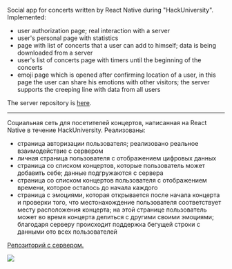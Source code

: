 Social app for concerts written by React Native during "HackUniversity". Implemented:
- user authorization page; real interaction with a server
- user's personal page with statistics
- page with list of concerts that a user can add to himself; data is being downloaded from a server
- user's list of concerts page with timers until the beginning of the concerts
- emoji page which is opened after confirming location of a user, in this page the user can share his emotions with other visitors; the server supports the creeping line with data from all users

The server repository is [here](https://github.com/NURx2/HackathonServer).

---
Социальная сеть для посетителей концертов, написанная на React Native в течение HackUniversity. Реализованы:
- страница авторизации пользователя; реализовано реальное взаимодействие с сервером
- личная страница пользователя с отображением цифровых данных
- страница со списком концертов, которые пользователь может добавить себе; данные подгружаются с сервера
- страница со списком концертов пользователя с отображением времени, которое осталось до начала каждого
- страница с эмоциями, которая открывается после начала концерта и проверки того, что местонахождение пользователя соответствует месту расположения концерта; на этой странице пользователь может во время концерта делиться с другими своими эмоциями; благодаря серверу происходит поддержка бегущей строки с данными ото всех пользователей

[Репозиторий с сервером.](https://github.com/NURx2/HackathonServer)

<img src="./app.gif">
